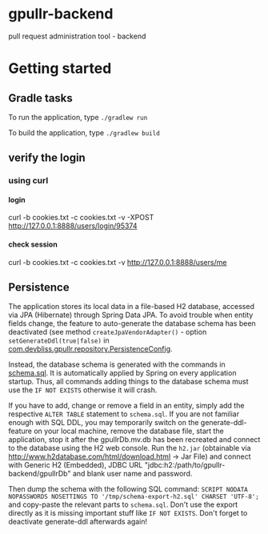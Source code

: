 # gpullr-backend
pull request administration tool - backend

# Getting started

## Gradle tasks
To run the application, type
`./gradlew run`

To build the application, type
`./gradlew build`


## verify the login
### using curl
#### login
curl -b cookies.txt -c cookies.txt -v -XPOST http://127.0.0.1:8888/users/login/95374

#### check session
curl -b cookies.txt -c cookies.txt -v http://127.0.0.1:8888/users/me

## Persistence
The application stores its local data in a file-based H2 database, accessed
via JPA (Hibernate) through Spring Data JPA.
To avoid trouble when entity fields change, the feature to auto-generate the database schema has been deactivated (see method `createJpaVendorAdapter()` - option `setGenerateDdl(true|false)` in [com.devbliss.gpullr.repository.PersistenceConfig](https://github.com/devbliss/gpullr-backend/blob/master/src/main/java/com/devbliss/gpullr/repository/PersistenceConfig.java).

Instead, the database schema is generated with the commands in [schema.sql](https://github.com/devbliss/gpullr-backend/blob/master/src/main/resources/schema.sql). It is automatically applied by Spring on every application startup.
Thus, all commands adding things to the database schema must use the `IF NOT EXISTS` otherwise it will crash.

If you have to add, change or remove a field in an entity, simply add the respective `ALTER TABLE` statement to `schema.sql`.
If you are not familiar enough with SQL DDL, you may temporarily switch on the generate-ddl-feature on your local machine, remove the database file, start the application, stop it after the gpullrDb.mv.db has been recreated and connect to the database using the H2 web console.
Run the `h2.jar` (obtainable via http://www.h2database.com/html/download.html -> Jar File) and connect with Generic H2 (Embedded), JDBC URL "jdbc:h2:/path/to/gpullr-backend/gpullrDb" and blank user name and password.

Then dump the schema with the following SQL command:
`SCRIPT NODATA NOPASSWORDS NOSETTINGS TO '/tmp/schema-export-h2.sql' CHARSET 'UTF-8';`
 and copy-paste the relevant parts to `schema.sql`.
 Don't use the export directly as it is missing important stuff like `IF NOT EXISTS`.
 Don't forget to deactivate generate-ddl afterwards again!
